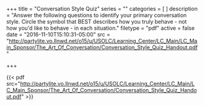 +++
title = "Conversation Style Quiz"
series = ""
categories = [
]
description = "Answer the following questions to identify your primary conversation style. Circle the symbol that BEST describes how you truly behave - not how you'd like to behave - in each situation."
filetype = "pdf"
active = false
date = "2016-11-10T15:10:31-05:00"
src = "http://partylite.vo.llnwd.net/o15/u/USOLC/Learning_Center/LC_Main/LC_Main_Sponsor/The_Art_Of_Conversation/Conversation_Style_Quiz_Handout.pdf"

+++

{{< pdf src="http://partylite.vo.llnwd.net/o15/u/USOLC/Learning_Center/LC_Main/LC_Main_Sponsor/The_Art_Of_Conversation/Conversation_Style_Quiz_Handout.pdf" >}}
